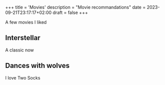 +++
title = 'Movies'
description = "Movie recommandations"
date = 2023-09-21T23:17:17+02:00
draft = false
+++

A few movies I liked 

## Interstellar

A classic now

## Dances with wolves

I love Two Socks


